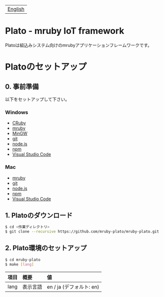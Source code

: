 <table width="100%"><tr><td align="right"><a href="README.md">English</a></td></tr></table>

# Plato - mruby IoT framework
Platoは組込みシステム向けのmrubyアプリケーションフレームワークです。


# Platoのセットアップ

## 0. 事前準備

以下をセットアップして下さい。

### Windows
- [CRuby](https://rubyinstaller.org/)
- [mruby](https://github.com/mruby/mruby/)
- [MinGW](http://www.mingw.org/)
- [git](https://git-for-windows.github.io/)
- [node.js](https://nodejs.org/)
- [npm](https://www.npmjs.com/)
- [Visual Studio Code](https://code.visualstudio.com/)

### Mac
- [mruby](https://github.com/mruby/mruby/)
- [git](https://git-scm.com/)
- [node.js](https://nodejs.org/)
- [npm](https://www.npmjs.com/)
- [Visual Studio Code](https://code.visualstudio.com/)

## 1. Platoのダウンロード

```bash
$ cd <作業ディレクトリ>
$ git clone --recursive https://github.com/mruby-plato/mruby-plato.git
```

## 2. Plato環境のセットアップ

```bash
$ cd mruby-plato
$ make [lang]
```

|項目|概要|値|
|:-:|:--|:--|
|lang|表示言語|en / ja (デフォルト: en)|
